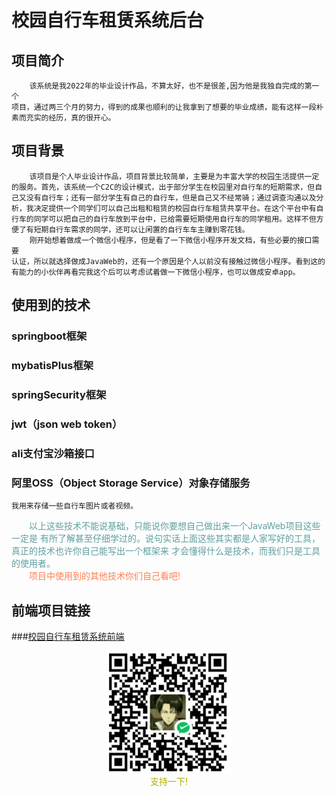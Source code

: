# 校园自行车租赁系统后台
## 项目简介
        该系统是我2022年的毕业设计作品，不算太好，也不是很差,因为他是我独自完成的第一个
    项目，通过两三个月的努力，得到的成果也顺利的让我拿到了想要的毕业成绩，能有这样一段朴
    素而充实的经历，真的很开心。
## 项目背景
        该项目是个人毕业设计作品，项目背景比较简单，主要是为丰富大学的校园生活提供一定
    的服务。首先，该系统一个C2C的设计模式，出于部分学生在校园里对自行车的短期需求，但自
    己又没有自行车；还有一部分学生有自己的自行车，但是自己又不经常骑；通过调查沟通以及分
    析，我决定提供一个同学们可以自己出租和租赁的校园自行车租赁共享平台。在这个平台中有自
    行车的同学可以把自己的自行车放到平台中，已给需要短期使用自行车的同学租用。这样不但方
    便了有短期自行车需求的同学，还可以让闲置的自行车车主赚到零花钱。
        刚开始想着做成一个微信小程序，但是看了一下微信小程序开发文档，有些必要的接口需要
    认证，所以就选择做成JavaWeb的，还有一个原因是个人以前没有接触过微信小程序。看到这的
    有能力的小伙伴再看完我这个后可以考虑试着做一下微信小程序，也可以做成安卓app。
## 使用到的技术
### springboot框架
### mybatisPlus框架
### springSecurity框架
### jwt（json web token）
### ali支付宝沙箱接口
### 阿里OSS（Object Storage Service）对象存储服务
    我用来存储一些自行车图片或者视频。

<font color=CadetBlue>&emsp;&emsp;以上这些技术不能说基础，只能说你要想自己做出来一个JavaWeb项目这些一定是
    有所了解甚至仔细学过的。说句实话上面这些其实都是人家写好的工具，真正的技术也许你自己能写出一个框架来
    才会懂得什么是技术，而我们只是工具的使用者。</font><br>
<font color=Coral>&emsp;&emsp;项目中使用到的其他技术你们自己看吧!</font> <br>
## 前端项目链接
###[校园自行车租赁系统前端](https://github.com/MDCRS/bike_test)
<div align=center>
<img src="src/main/resources/static/微信图片_20220923185117.jpg" width="200px"/><br>
<font color=blac>支持一下!</font> <br>
</div>







